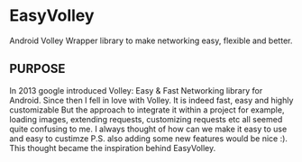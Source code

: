 # EasyVolley
Android Volley Wrapper library to make networking easy, flexible and better.

<h2>PURPOSE</h2>
In 2013 google introduced Volley: Easy & Fast Networking library for Android. Since then I fell in love with Volley. It is indeed fast, easy and highly customizable But the approach to integrate it within a project for example, loading images, extending requests, customizing requests etc all seemed quite confusing to me. I always thought of how can we make it easy to use and easy to custimze P.S. also adding some new features would be nice :). This thought became the inspiration behind EasyVolley.
